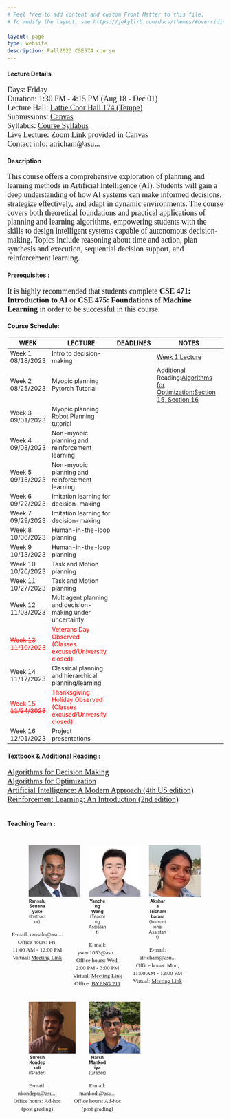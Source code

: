 ```yaml
---
# Feel free to add content and custom Front Matter to this file.
# To modify the layout, see https://jekyllrb.com/docs/themes/#overriding-theme-defaults

layout: page
type: website
description: Fall2023 CSE574 course
---
```

#### Lecture Details 
<font size='4' face='Times New Roman'>Days: Friday<br>
Duration: 1:30 PM - 4:15 PM (Aug 18 - Dec 01)<br>
Lecture Hall: <a href='http://www.asu.edu/map/interactive/?psCode=COOR' target='_blank'>Lattie Coor Hall 174 (Tempe)</a><br>
Submissions: <a href='https://canvas.asu.edu/courses/155869' target='_blank'>Canvas</a>
  <br>
Syllabus: <a href='https://canvas.asu.edu/courses/155869/files/folder/Syllabus' target='_blank'>Course Syllabus</a> <br>
Live Lecture: Zoom Link provided in Canvas <br>
Contact info: atricham@asu...
 </font>
  <br>
#### Description
<font size='4' face='Times New Roman'>This course offers a comprehensive exploration of planning and learning methods in Artificial Intelligence (AI). Students will gain a deep understanding of how AI systems can make informed decisions, strategize effectively, and adapt in dynamic environments. The course covers both theoretical foundations and practical applications of planning and learning algorithms, empowering students with the skills to design intelligent systems capable of autonomous decision-making. Topics include reasoning about time and action, plan synthesis and execution, sequential decision support, and reinforcement learning. </font>
 <br>
#### Prerequisites : 
<font size='4' face='Times New Roman'>It is highly recommended that students complete <b>CSE 471: Introduction to AI </b> or <b>CSE 475: Foundations of Machine Learning </b> in order to be successful in this course. </font>
 <br>
#### Course Schedule: 

| WEEK   | LECTURE                                  | DEADLINES | NOTES |
|----------------|------------------------------------------|-----------|-------|
| Week 1 <br> 08/18/2023 | Intro to decision-making               |           |   [Week 1 Lecture](/lectures/CSE574_23_week1_intro.pdf)|
| Week 2 <br> 08/25/2023 | Myopic planning <br> Pytorch Tutorial |           |Additional Reading:[Algorithms for Optimization:Section 15, Section 16](https://algorithmsbook.com/optimization/files/optimization.pdf)|
| Week 3 <br> 09/01/2023 | Myopic planning <br> Robot Planning tutorial |           |       |
| Week 4 <br> 09/08/2023 | Non-myopic planning and reinforcement learning |           |       |
| Week 5 <br> 09/15/2023 | Non-myopic planning and reinforcement learning |           |       |
| Week 6 <br> 09/22/2023 | Imitation learning for decision-making |           |       |
| Week 7 <br> 09/29/2023 | Imitation learning for decision-making |           |       |
| Week 8 <br> 10/06/2023 | Human-in-the-loop planning             |           |       |
| Week 9 <br> 10/13/2023 | Human-in-the-loop planning             |           |       |
| Week 10 <br> 10/20/2023 | Task and Motion planning               |           |       |
| Week 11 <br> 10/27/2023 | Task and Motion planning               |           |       |
| Week 12 <br> 11/03/2023 | Multiagent planning and decision-making under uncertainty |           |       |
| <span style="color:red; text-decoration:line-through;">Week 13 <br> 11/10/2023</span> | <span style="color:red;">Veterans Day Observed <br> (Classes excused/University closed)</span>  |           |       |
| Week 14 <br> 11/17/2023 | Classical planning and hierarchical planning/learning |           |       |
| <span style="color:red; text-decoration:line-through;">Week 15 <br> 11/24/2023</span> | <span style="color:red;">Thanksgiving Holiday Observed <br> (Classes excused/University closed)</span> |           |       |
| Week 16 <br> 12/01/2023 | Project presentations                |           |       |



#### Textbook & Additional Reading : 
<font size='4' face='Times New Roman'><a href='https://algorithmsbook.com/files/dm.pdf' target='_blank'>Algorithms for Decision Making </a><br>
<a href='https://algorithmsbook.com/optimization/files/optimization.pdf' target='_blank'>Algorithms for Optimization</a> <br>
<a href='https://aima.cs.berkeley.edu/' target='_blank'>Artificial Intelligence: A Modern Approach (4th US edition)</a> <br>
<a href='https://www.andrew.cmu.edu/course/10-703/textbook/BartoSutton.pdf' target='_blank'> Reinforcement Learning: An Introduction (2nd edition)</a><br>
</font>
<br>


#### Teaching Team : <br>

<style>
  .person {
    padding: 10px;
    text-align: center;
    max-width: 120px; /* Adjust as needed */
  }
  
  .person img {
    max-width: 120px;
    max-height: 120px;
  }

  .person figcaption {
    font-size: 10px; /* Adjust the font size as needed */
  }
</style>

<div style="display: flex; flex-wrap: wrap;">
  <div class="person">
    <figure class="img-container">
      <img src="images/prof.jpeg" alt="prof">
      <figcaption><b>Ransalu Senanayake</b><br>(Instructor)</figcaption>
    </figure>
    <font size='2' face='Times New Roman'>
      E-mail: ransalu@asu...<br>
      Office hours: Fri, 11:00 AM - 12:00 PM<br>
      Virtual: <a href='https://asu.zoom.us/j/86531265486' target='_blank'>Meeting Link</a><br>
    </font>
  </div>

  <div class="person">
    <figure class="img-container">
      <img src="images/yancheng.jpg" alt="Yancheng Wang">
      <figcaption><b>Yancheng Wang</b><br>(Teaching Assistant)</figcaption>
    </figure>
    <font size='2' face='Times New Roman'>
      E-mail: ywan1053@asu...<br>
      Office hours: Wed, 2:00 PM - 3:00 PM<br>
      Virtual: <a href='https://asu.zoom.us/j/7737185236' target='_blank'>Meeting Link</a><br>
      Office: <a href='https://www.asu.edu/map/interactive/?psCode=BYENG' target='_blank'>BYENG 211</a><br>
    </font>
  </div>

  <div class="person">
    <figure class="img-container">
      <img src="images/akshara.jpeg" alt="Akshara">
      <figcaption><b>Akshara Trichambaram</b><br>(Instructional Assistant)</figcaption>
    </figure>
    <font size='2' face='Times New Roman'>
      E-mail: atricham@asu...<br>
      Office hours: Mon, 11:00 AM - 12:00 PM<br>
      Virtual: <a href='https://asu.zoom.us/j/83254800465' target='_blank'>Meeting Link</a><br>
    </font>
  </div>

  <div class="person">
    <figure class="img-container">
      <img src="images/suresh.jpeg" alt="suresh">
      <figcaption><b>Suresh Kondepudi</b><br>(Grader)</figcaption>
    </figure>
    <font size='2' face='Times New Roman'>
      E-mail: nkondepu@asu...<br>
      Office hours: Ad-hoc (post grading)
    </font>
  </div>

  <div class="person">
    <figure class="img-container">
      <img src="images/harsh.jpg" alt="Harsh">
      <figcaption><b>Harsh Mankodiya</b><br>(Grader)</figcaption>
    </figure>
    <font size='2' face='Times New Roman'>
      E-mail: mankodi@asu...<br>
      Office hours: Ad-hoc (post grading)
    </font>
  </div>
</div>

